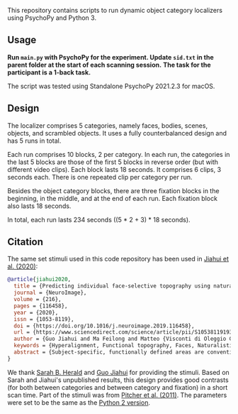 This repository contains scripts to run dynamic object category localizers using PsychoPy and Python 3.

## Usage
**Run `main.py` with PsychoPy for the experiment. Update `sid.txt` in the parent folder at the start of each scanning session.**
**The task for the participant is a 1-back task.**

The script was tested using Standalone PsychoPy 2021.2.3 for macOS.

## Design
The localizer comprises 5 categories, namely faces, bodies, scenes, objects, and scrambled objects. It uses a fully counterbalanced design and has 5 runs in total.

Each run comprises 10 blocks, 2 per category. In each run, the categories in the last 5 blocks are those of the first 5 blocks in reverse order (but with different video clips). Each block lasts 18 seconds. It comprises 6 clips, 3 seconds each. There is one repeated clip per category per run.

Besides the object category blocks, there are three fixation blocks in the beginning, in the middle, and at the end of each run. Each fixation block also lasts 18 seconds.

In total, each run lasts 234 seconds ((5 * 2 + 3) * 18 seconds).


## Citation
The same set stimuli used in this code repository has been used in [Jiahui et al. (2020)](https://doi.org/10.1016/j.neuroimage.2019.116458):
```bib
@article{jiahui2020,
  title = {Predicting individual face-selective topography using naturalistic stimuli},
  journal = {NeuroImage},
  volume = {216},
  pages = {116458},
  year = {2020},
  issn = {1053-8119},
  doi = {https://doi.org/10.1016/j.neuroimage.2019.116458},
  url = {https://www.sciencedirect.com/science/article/pii/S1053811919310493},
  author = {Guo Jiahui and Ma Feilong and Matteo {Visconti di Oleggio Castello} and J. Swaroop Guntupalli and Vassiki Chauhan and James V. Haxby and M. Ida Gobbini},
  keywords = {Hyperalignment, Functional topography, Faces, Naturalistic stimuli, Localizer},
  abstract = {Subject-specific, functionally defined areas are conventionally estimated with functional localizers and a simple contrast analysis between responses to different stimulus categories. Compared with functional localizers, naturalistic stimuli provide several advantages such as stronger and widespread brain activation, greater engagement, and increased subject compliance. In this study we demonstrate that a subject’s idiosyncratic functional topography can be estimated with high fidelity from that subject’s fMRI data obtained while watching a naturalistic movie using hyperalignment to project other subjects’ localizer data into that subject’s idiosyncratic cortical anatomy. These findings lay the foundation for developing an efficient tool for mapping functional topographies for a wide range of perceptual and cognitive functions in new subjects based only on fMRI data collected while watching an engaging, naturalistic stimulus and other subjects’ localizer data from a normative sample.}
}
```

We thank [Sarah B. Herald](https://scholar.google.com/citations?hl=en&user=I2ms_fUAAAAJ) and [Guo Jiahui](https://scholar.google.com/citations?hl=en&user=JBd1p1QAAAAJ) for providing the stimuli. Based on Sarah and Jiahui's unpublished results, this design provides good contrasts (for both between categories and between category and fixation) in a short scan time. Part of the stimuli was from [Pitcher et al. (2011)](http://web.mit.edu/bcs/nklab/media/pdfs/Pitcher2011_Neuropsychologia.pdf). The parameters were set to be the same as the [Python 2 version](https://github.com/mvdoc/pitcher_localizer).
